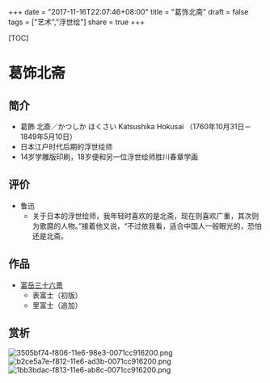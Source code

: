 +++
date = "2017-11-16T22:07:46+08:00"
title = "葛饰北斋"
draft = false
tags = ["艺术","浮世绘"]
share = true
+++

[TOC]

# 葛饰北斋
## 简介
- 葛飾 北斎／かつしか ほくさい Katsushika Hokusai （1760年10月31日－1849年5月10日）
- 日本江户时代后期的浮世绘师
- 14岁学雕版印刷，18岁便和另一位浮世绘师胜川春章学画

## 评价
- 鲁迅
    + 关于日本的浮世绘师，我年轻时喜欢的是北斋，现在则喜欢广重，其次则为歌麿的人物。”接着他又说，“不过依我看，适合中国人一般眼光的，恐怕还是北斋。

## 作品
- [富岳三十六景](https://zh.wikipedia.org/wiki/%E5%86%A8%E5%B6%BD%E4%B8%89%E5%8D%81%E5%85%AD%E6%99%AF)
    + 表富士（初版）
    + 里富士（追加）

## 赏析
![3505bf74-f806-11e6-98e3-0071cc916200.png](http://7xsy59.com1.z0.glb.clouddn.com/3505bf74-f806-11e6-98e3-0071cc916200.png)
![b2ce5a7e-f812-11e6-ad3b-0071cc916200.png](http://7xsy59.com1.z0.glb.clouddn.com/b2ce5a7e-f812-11e6-ad3b-0071cc916200.png)
![1bb3bdac-f813-11e6-ab8c-0071cc916200.png](http://7xsy59.com1.z0.glb.clouddn.com/1bb3bdac-f813-11e6-ab8c-0071cc916200.png)
